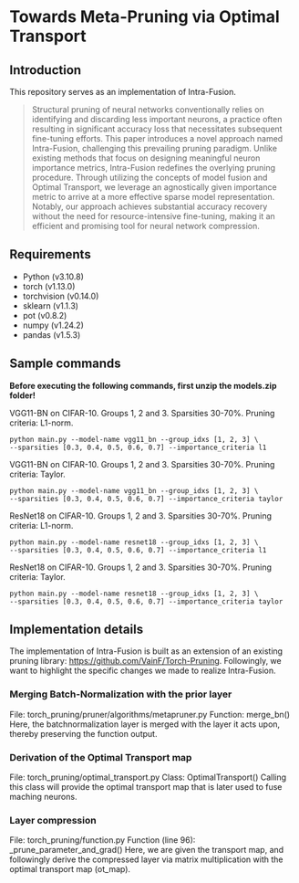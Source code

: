 # Towards Meta-Pruning via Optimal Transport

## Introduction
This repository serves as an implementation of Intra-Fusion.

>Structural pruning of neural networks conventionally relies on identifying and discarding less important neurons, a practice often resulting in significant accuracy loss that necessitates subsequent fine-tuning efforts. This paper introduces a novel approach named Intra-Fusion, challenging this prevailing pruning paradigm. Unlike existing methods that focus on designing meaningful neuron importance metrics, Intra-Fusion redefines the overlying pruning procedure. Through utilizing the concepts of model fusion and Optimal Transport, we leverage an agnostically given importance metric to arrive at a more effective sparse model representation. Notably, our approach achieves substantial accuracy recovery without the need for resource-intensive fine-tuning, making it an efficient and promising tool for neural network compression.

## Requirements
- Python (v3.10.8)
- torch (v1.13.0)
- torchvision (v0.14.0)
- sklearn (v1.1.3)
- pot (v0.8.2)
- numpy (v1.24.2)
- pandas (v1.5.3)

## Sample commands
**Before executing the following commands, first unzip the models.zip folder!**

VGG11-BN on CIFAR-10. Groups 1, 2 and 3. Sparsities 30-70%. Pruning criteria: L1-norm.
```
python main.py --model-name vgg11_bn --group_idxs [1, 2, 3] \
--sparsities [0.3, 0.4, 0.5, 0.6, 0.7] --importance_criteria l1
```
VGG11-BN on CIFAR-10. Groups 1, 2 and 3. Sparsities 30-70%. Pruning criteria: Taylor.
```
python main.py --model-name vgg11_bn --group_idxs [1, 2, 3] \
--sparsities [0.3, 0.4, 0.5, 0.6, 0.7] --importance_criteria taylor
```
ResNet18 on CIFAR-10. Groups 1, 2 and 3. Sparsities 30-70%. Pruning criteria: L1-norm.
```
python main.py --model-name resnet18 --group_idxs [1, 2, 3] \
--sparsities [0.3, 0.4, 0.5, 0.6, 0.7] --importance_criteria l1
```
ResNet18 on CIFAR-10. Groups 1, 2 and 3. Sparsities 30-70%. Pruning criteria: Taylor.
```
python main.py --model-name resnet18 --group_idxs [1, 2, 3] \
--sparsities [0.3, 0.4, 0.5, 0.6, 0.7] --importance_criteria taylor
```

## Implementation details
The implementation of Intra-Fusion is built as an extension of an existing pruning library: https://github.com/VainF/Torch-Pruning.
Followingly, we want to highlight the specific changes we made to realize Intra-Fusion.

### Merging Batch-Normalization with the prior layer
File: torch_pruning/pruner/algorithms/metapruner.py
Function: merge_bn()
Here, the batchnormalization layer is merged with the layer it acts upon, thereby preserving the function output.

### Derivation of the Optimal Transport map
File: torch_pruning/optimal_transport.py
Class: OptimalTransport()
Calling this class will provide the optimal transport map that is later used to fuse maching neurons.

### Layer compression
File: torch_pruning/function.py
Function (line 96): _prune_parameter_and_grad()
Here, we are given the transport map, and followingly derive the compressed layer via matrix multiplication with the optimal transport map (ot_map).


